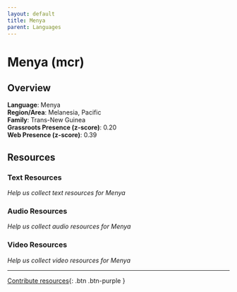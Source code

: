 ```yaml
---
layout: default
title: Menya
parent: Languages
---
```


# Menya (mcr)

## Overview

**Language**: Menya  
**Region/Area**: Melanesia, Pacific  
**Family**: Trans-New Guinea  
**Grassroots Presence (z-score)**: 0.20  
**Web Presence (z-score)**: 0.39  

## Resources

### Text Resources
*Help us collect text resources for Menya*

### Audio Resources
*Help us collect audio resources for Menya*

### Video Resources
*Help us collect video resources for Menya*

---

[Contribute resources](https://forms.office.com/e/1SfLJx3u1r){: .btn .btn-purple }
